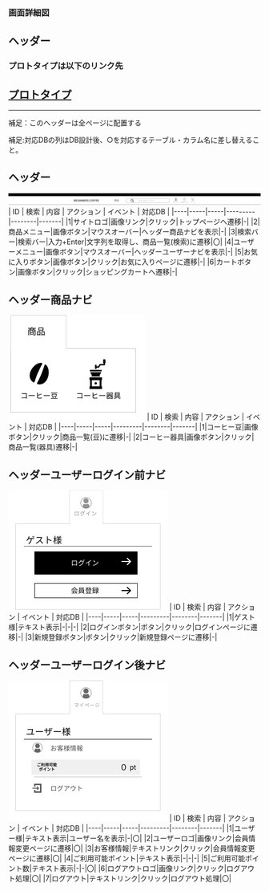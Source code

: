 ### 画面詳細図
## ヘッダー
### プロトタイプは以下のリンク先
[プロトタイプ](https://www.figma.com/file/Oa2XrfbS2Hee9dSI9acZXo/coffee?node-id=0%3A1)
---
---
補足：このヘッダーは全ページに配置する

補足:対応DBの列はDB設計後、○を対応するテーブル・カラム名に差し替えること。

## ヘッダー
<img src="./img/ヘッダー.png">
| ID | 検索 | 内容 | アクション | イベント | 対応DB |
|----|-----|-----|---------|--------|-------|
|1|サイトロゴ|画像リンク|クリック|トップページへ遷移|-|
|2|商品メニュー|画像ボタン|マウスオーバー|ヘッダー商品ナビを表示|-|
|3|検索バー|検索バー|入力+Enter|文字列を取得し、商品一覧(検索)に遷移|〇|
|4|ユーザーメニュー|画像ボタン|マウスオーバー|ヘッダーユーザーナビを表示|-|
|5|お気に入りボタン|画像ボタン|クリック|お気に入りページに遷移|-|
|6|カートボタン|画像ボタン|クリック|ショッピングカートへ遷移|-|

## ヘッダー商品ナビ
<img src="./img/ヘッダー一覧ナビ.png">
| ID | 検索 | 内容 | アクション | イベント | 対応DB |
|----|-----|-----|---------|--------|-------|
|1|コーヒー豆|画像ボタン|クリック|商品一覧(豆)に遷移|-|
|2|コーヒー器具|画像ボタン|クリック|商品一覧(器具)遷移|-|

## ヘッダーユーザーログイン前ナビ
<img src="./img/ヘッダーユーザーログイン前ナビ.png">
| ID | 検索 | 内容 | アクション | イベント | 対応DB |
|----|-----|-----|---------|--------|-------|
|1|ゲスト様|テキスト表示|-|-|-|
|2|ログインボタン|ボタン|クリック|ログインページに遷移|-|
|3|新規登録ボタン|ボタン|クリック|新規登録ページに遷移|-|

## ヘッダーユーザーログイン後ナビ
<img src="./img/ヘッダーユーザーログイン後ナビ1.png">
| ID | 検索 | 内容 | アクション | イベント | 対応DB |
|----|-----|-----|---------|--------|-------|
|1|ユーザー様|テキスト表示|ユーザー名を表示|-|〇|
|2|ユーザーロゴ|画像リンク|会員情報変更ページに遷移|〇|
|3|お客様情報|テキストリンク|クリック|会員情報変更ページに遷移|〇|
|4|ご利用可能ポイント|テキスト表示|-|-|-|
|5|ご利用可能ポイント数|テキスト表示|-|-|〇|
|6|ログアウトロゴ|画像リンク|クリック|ログアウト処理|〇|
|7|ログアウト|テキストリンク|クリック|ログアウト処理|〇|












